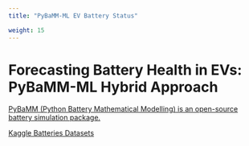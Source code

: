 ```yaml
---
title: "PyBaMM-ML EV Battery Status"

weight: 15
---
```

# Forecasting Battery Health in EVs: PyBaMM-ML Hybrid Approach

[PyBaMM (Python Battery Mathematical Modelling) is an open-source battery simulation package.](https://pybamm.org/)

[Kaggle Batteries Datasets](https://www.kaggle.com/datasets/patrickfleith/nasa-battery-dataset)